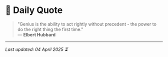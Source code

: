 # 📜 Daily Quote

> "Genius is the ability to act rightly without precedent - the power to do the right thing the first time."  
> — **Elbert Hubbard**

---

_Last updated: 04 April 2025 ⏳_
